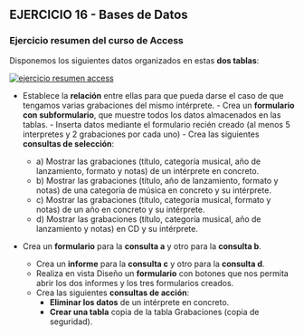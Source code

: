 ## EJERCICIO 16 - Bases de Datos
### Ejercicio resumen del curso de Access


Disponemos los siguientes datos organizados en estas **dos tablas**:

[![ejercicio resumen access](https://pruebas.teformas.com/wp-content/uploads/2012/12/18.jpg)](http://pruebas.teformas.com/wp-content/uploads/2012/12/18.jpg)
  -   Establece la **relación** entre ellas para que pueda darse el caso de que tengamos varias grabaciones del mismo intérprete.
    -   Crea un **formulario con subformulario**, que muestre todos los datos almacenados en las tablas.
    -   Inserta datos mediante el formulario recién creado (al menos 5 interpretes y 2 grabaciones por cada uno)
    -   Crea las siguientes **consultas de selección**:
        -   a) Mostrar las grabaciones (título, categoría musical, año de lanzamiento, formato y notas) de un intérprete en concreto.
        -   b) Mostrar las grabaciones (título, año de lanzamiento, formato y notas) de una categoría de música en concreto y su intérprete.
        -   c) Mostrar las grabaciones (título, categoría musical, formato y notas) de un año en concreto y su intérprete.
        -   d) Mostrar las grabaciones (título, categoría musical, año de lanzamiento y notas) en CD y su intérprete.

  
  

-   Crea un **formulario** para la **consulta a** y otro para la **consulta b**.
    -   Crea un **informe** para la **consulta c** y otro para la **consulta d**.
    -   Realiza en vista Diseño un **formulario** con botones que nos permita abrir los dos informes y los tres formularios creados.
    -   Crea las siguientes **consultas de acción**:
        -   **Eliminar los datos** de un intérprete en concreto.
        -   **Crear una tabla** copia de la tabla Grabaciones (copia de seguridad).
